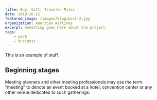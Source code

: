 ```yaml
---
title: Buy, Gift, Transfer Miles
date: 2019-10-12
featured_image: /images/blog/post-2.jpg
organization: American Airlines
excerpt: Something goes here about the project.
tags:
    - work
    - business
---
```


This is an example of stuff.

## Beginning stages

Meeting planners and other meeting professionals may use the term “meeting” to denote an event booked at a hotel, convention center or any other venue dedicated to such gatherings.
